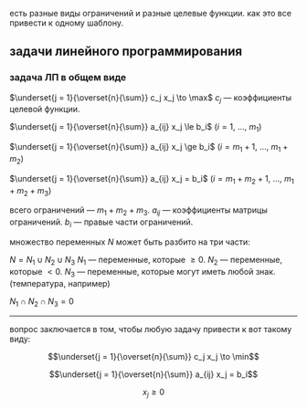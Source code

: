 есть разные виды ограничений и разные целевые функции. как это все привести к одному шаблону.

## задачи линейного программирования
### задача ЛП в общем виде

$\underset{j = 1}{\overset{n}{\sum}} c_j x_j \to \max$
$c_j$ — коэффициенты целевой функции.

$\underset{j = 1}{\overset{n}{\sum}} a_{ij} x_j \le b_i$ ($i = 1,\ ...,\ m_1$)

$\underset{j = 1}{\overset{n}{\sum}} a_{ij} x_j \ge b_i$ ($i = m_1+1,\ ...,\ m_1 + m_2$)

$\underset{j = 1}{\overset{n}{\sum}} a_{ij} x_j = b_i$ ($i = m_1 + m_2 + 1,\ ...,\ m_1 + m_2 + m_3$)

всего ограничений — $m_1 + m_2 + m_3$.
$a_{ij}$ — коэффициенты матрицы ограничений.
$b_i$ — правые части ограничений.

множество переменных $N$ может быть разбито на три части:

$N = N_1 \cup N_2 \cup N_3$
$N_1$ — переменные, которые $\ge 0$.
$N_2$ — переменные, которые $<0$.
$N_3$ — переменные, которые могут иметь любой знак. (температура, например)

$N_1 \cap N_2 \cap N_3 = 0$ 

---
вопрос заключается в том, чтобы любую задачу привести к вот такому виду:

$$\underset{j = 1}{\overset{n}{\sum}} c_j x_j \to \min$$

$$\underset{j = 1}{\overset{n}{\sum}} a_{ij} x_j = b_i$$

$$x_j \ge 0$$